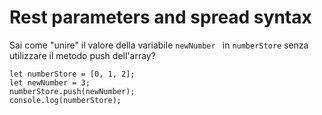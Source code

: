 # Rest parameters and spread syntax

Sai come "unire" il valore della variabile `newNumber ` in `numberStore` senza utilizzare il metodo push dell'array?

```
let numberStore = [0, 1, 2];
let newNumber = 3;
numberStore.push(newNumber);
console.log(numberStore);
```
